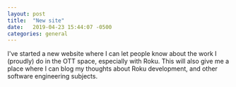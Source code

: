 ```yaml
---
layout: post
title:  "New site"
date:   2019-04-23 15:44:07 -0500
categories: general
---
```


I've started a new website where I can let people know about the work I (proudly) do in the OTT space, especially with Roku. This will also give me a place where I can blog my thoughts about Roku development, and other software engineering subjects.

